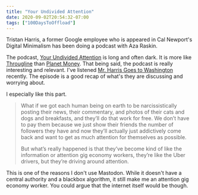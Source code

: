 ```yaml
---
title: "Your Undivided Attention"
date: 2020-09-02T20:54:32-07:00
tags: ["100DaysToOffload"]
---
```

Tristan Harris, a former Google employee who is appeared in Cal Newport's Digital Minimalism has been doing a podcast with Aza Raskin.

The podcast, [Your Undivided Attention](https://www.humanetech.com/podcast) is long and often dark. It is more like [Througline](https://www.npr.org/podcasts/510333/throughline) than [Planet Money](https://www.npr.org/podcasts/510289/planet-money/). That being said, the podcast is really interesting and relevant. I've listened [Mr. Harris Goes to Washington](https://www.humanetech.com/podcast/13-mr-harris-goes-to-washington) recently. The episode is a good recap of what's they are discussing and worrying about.

I especially like this part.

> What if we got each human being on earth to be narcissistically posting their news, their commentary, and photos of their cats and dogs and breakfasts, and they’ll do that work for free. We don’t have to pay them because we just show their friends the number of followers they have and now they’ll actually just addictively come back and want to get as much attention for themselves as possible.
>
> But what’s really happened is that they’ve become kind of like the information or attention gig economy workers, they’re like the Uber drivers, but they’re driving around attention.

This is one of the reasons I don't use Mastodon. While it doesn't have a central authority and a blackbox algorithm, it still make me an attention gig economy worker. You could argue that the internet itself would be though.
